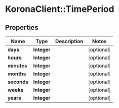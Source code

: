 # KoronaClient::TimePeriod

## Properties
Name | Type | Description | Notes
------------ | ------------- | ------------- | -------------
**days** | **Integer** |  | [optional] 
**hours** | **Integer** |  | [optional] 
**minutes** | **Integer** |  | [optional] 
**months** | **Integer** |  | [optional] 
**seconds** | **Integer** |  | [optional] 
**weeks** | **Integer** |  | [optional] 
**years** | **Integer** |  | [optional] 


